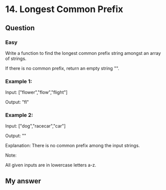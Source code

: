 # 14. Longest Common Prefix

## Question

### Easy

Write a function to find the longest common prefix string amongst an array of strings.

If there is no common prefix, return an empty string "".

### Example 1:

Input: ["flower","flow","flight"]

Output: "fl"

### Example 2:


Input: ["dog","racecar","car"]

Output: ""

Explanation: There is no common prefix among the input strings.

Note:

All given inputs are in lowercase letters a-z.

## My answer
